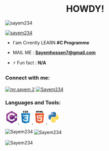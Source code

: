 <h1 align="center">HOWDY!</h1>
<p align="left"> <img src="https://komarev.com/ghpvc/?username=sayem234&label=Profile%20views&color=0e75b6&style=flat" alt="sayem234" /> </p>

<p align="left"> <a href="https://github.com/ryo-ma/github-profile-trophy"><img src="https://github-profile-trophy.vercel.app/?username=sayem234" alt="sayem234" /></a> </p>

- I'am Crrently LEARN **#C Programme**

- MAIL ME : **Sayemhossen7@gmail.com**

- ⚡ Fun fact : **N/A**

<h3 align="left">Connect with me:</h3>
<p align="left">
<a href="https://fb.com/mr.sayem.2" target="blank"><img align="center" src="https://raw.githubusercontent.com/rahuldkjain/github-profile-readme-generator/master/src/images/icons/Social/facebook.svg" alt="mr.sayem.2" height="30" width="40" /></a>
<a href="https://codeforces.com/profile/sayem234" target="blank"><img align="center" src="https://raw.githubusercontent.com/rahuldkjain/github-profile-readme-generator/master/src/images/icons/Social/codeforces.svg" alt="Sayem234" height="30" width="40" /></a>
</p>

<h3 align="left">Languages and Tools:</h3>
<p align="left"> <a href="https://www.w3schools.com/cs/" target="_blank" rel="noreferrer"> <img src="https://raw.githubusercontent.com/devicons/devicon/master/icons/csharp/csharp-original.svg" alt="csharp" width="40" height="40"/> </a> <a href="https://www.w3schools.com/css/" target="_blank" rel="noreferrer"> <img src="https://raw.githubusercontent.com/devicons/devicon/master/icons/css3/css3-original-wordmark.svg" alt="css3" width="40" height="40"/> </a> <a href="https://www.w3.org/html/" target="_blank" rel="noreferrer"> <img src="https://raw.githubusercontent.com/devicons/devicon/master/icons/html5/html5-original-wordmark.svg" alt="html5" width="40" height="40"/> </a> <a href="https://www.python.org" target="_blank" rel="noreferrer"> <img src="https://raw.githubusercontent.com/devicons/devicon/master/icons/python/python-original.svg" alt="python" width="40" height="40"/> </a> </p>

<p><img align="left" src="https://github-readme-stats.vercel.app/api/top-langs?username=Sayem234&show_icons=true&locale=en&layout=compact" alt="Sayem234" /></p>

<p>&nbsp;<img align="center" src="https://github-readme-stats.vercel.app/api?username=Sayem234&show_icons=true&locale=en" alt="Sayem234" /></p>

<p><img align="center" src="https://github-readme-streak-stats.herokuapp.com/?user=Sayem234&" alt="Sayem234" /></p>

